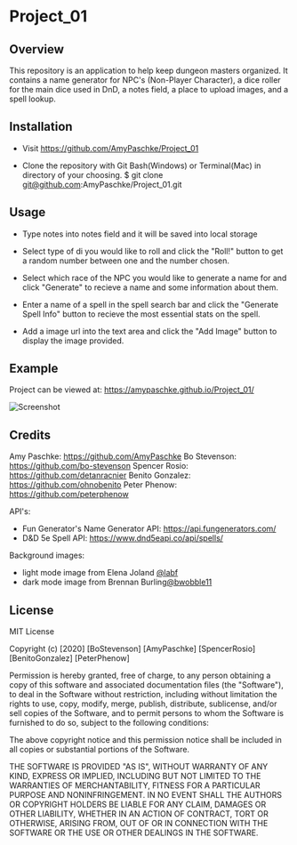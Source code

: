 # Project_01

## Overview

This repository is an application to help keep dungeon masters organized. It contains a name generator for NPC's (Non-Player Character), a dice roller for the main dice used in DnD, a notes field, a place to upload images, and a spell lookup.

## Installation

* Visit https://github.com/AmyPaschke/Project_01

* Clone the repository with Git Bash(Windows) or Terminal(Mac) in directory of your choosing. 
    $ git clone git@github.com:AmyPaschke/Project_01.git 

## Usage

* Type notes into notes field and it will be saved into local storage

* Select type of di you would like to roll and click the "Roll!" button to get a random number between one and the number chosen. 

* Select which race of the NPC you would like to generate a name for and click "Generate" to recieve a name and some information about them. 

* Enter a name of a spell in the spell search bar and click the "Generate Spell Info" button to recieve the most essential stats on the spell.

* Add a image url into the text area and click the "Add Image" button to display the image provided.

## Example

Project can be viewed at: https://amypaschke.github.io/Project_01/  

![Screenshot](assets/images/screenshot.png)

## Credits

Amy Paschke: https://github.com/AmyPaschke
Bo Stevenson: https://github.com/bo-stevenson
Spencer Rosio: https://github.com/detanracnier 
Benito Gonzalez: https://github.com/ohnobenito
Peter Phenow: https://github.com/peterphenow 

API's:
* Fun Generator's Name Generator API: https://api.fungenerators.com/ 
* D&D 5e Spell API: https://www.dnd5eapi.co/api/spells/  

Background images:

- light mode image from Elena Joland [@labf](https://unsplash.com/photos/mjeQon0Mh_Q)
- dark mode image from Brennan Burling[@bwobble11](https://unsplash.com/photos/ay53qag90W8)

## License
MIT License

Copyright (c) [2020] [BoStevenson] [AmyPaschke] [SpencerRosio] [BenitoGonzalez] [PeterPhenow]

Permission is hereby granted, free of charge, to any person obtaining a copy
of this software and associated documentation files (the "Software"), to deal
in the Software without restriction, including without limitation the rights
to use, copy, modify, merge, publish, distribute, sublicense, and/or sell
copies of the Software, and to permit persons to whom the Software is
furnished to do so, subject to the following conditions:

The above copyright notice and this permission notice shall be included in all
copies or substantial portions of the Software.

THE SOFTWARE IS PROVIDED "AS IS", WITHOUT WARRANTY OF ANY KIND, EXPRESS OR
IMPLIED, INCLUDING BUT NOT LIMITED TO THE WARRANTIES OF MERCHANTABILITY,
FITNESS FOR A PARTICULAR PURPOSE AND NONINFRINGEMENT. IN NO EVENT SHALL THE
AUTHORS OR COPYRIGHT HOLDERS BE LIABLE FOR ANY CLAIM, DAMAGES OR OTHER
LIABILITY, WHETHER IN AN ACTION OF CONTRACT, TORT OR OTHERWISE, ARISING FROM,
OUT OF OR IN CONNECTION WITH THE SOFTWARE OR THE USE OR OTHER DEALINGS IN THE
SOFTWARE.   
